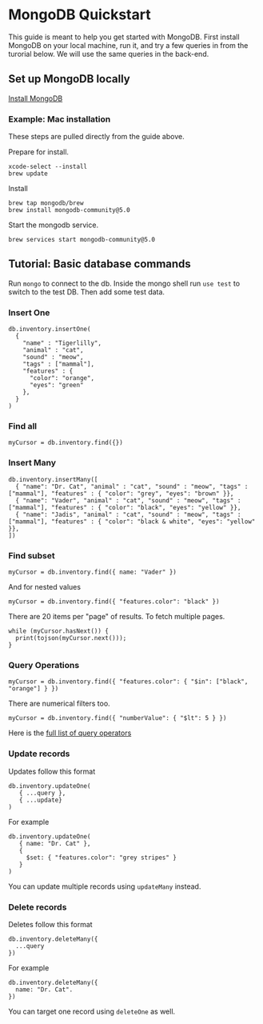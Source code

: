 # MongoDB Quickstart
This guide is meant to help you get started with MongoDB. First install MongoDB on your local machine, run it, and try a few queries in from the turorial below. We will use the same queries in the back-end.

## Set up MongoDB locally
[Install MongoDB](https://docs.mongodb.com/manual/administration/install-community/)

### Example: Mac installation
These steps are pulled directly from the guide above.

Prepare for install.
```
xcode-select --install
brew update
```
Install
```
brew tap mongodb/brew
brew install mongodb-community@5.0
```
Start the mongodb service.
```
brew services start mongodb-community@5.0
```

## Tutorial: Basic database commands
Run `mongo` to connect to the db. Inside the mongo shell run `use test` to switch to the test DB. Then add some test data.

### Insert One
```
db.inventory.insertOne(
  {
    "name" : "Tigerlilly",
    "animal" : "cat",
    "sound" : "meow",
    "tags" : ["mammal"],
    "features" : {
      "color": "orange",
      "eyes": "green"
    },
  }
)
```

### Find all
```
myCursor = db.inventory.find({})
```

### Insert Many
```
db.inventory.insertMany([
  { "name": "Dr. Cat", "animal" : "cat", "sound" : "meow", "tags" : ["mammal"], "features" : { "color": "grey", "eyes": "brown" }},
  { "name": "Vader", "animal" : "cat", "sound" : "meow", "tags" : ["mammal"], "features" : { "color": "black", "eyes": "yellow" }},
  { "name": "Jadis", "animal" : "cat", "sound" : "meow", "tags" : ["mammal"], "features" : { "color": "black & white", "eyes": "yellow" }},
])
```

### Find subset
```
myCursor = db.inventory.find({ name: "Vader" })
```
And for nested values
```
myCursor = db.inventory.find({ "features.color": "black" })
```

There are 20 items per "page" of results. To fetch multiple pages.
```
while (myCursor.hasNext()) {
  print(tojson(myCursor.next()));
}
```

### Query Operations
```
myCursor = db.inventory.find({ "features.color": { "$in": ["black", "orange"] } })
```

There are numerical filters too.
```
myCursor = db.inventory.find({ "numberValue": { "$lt": 5 } })
```

Here is the [full list of query operators](https://docs.mongodb.com/manual/reference/operator/query/)

### Update records
Updates follow this format
```
db.inventory.updateOne(
   { ...query },
   { ...update}
)
```

For example
```
db.inventory.updateOne(
   { name: "Dr. Cat" },
   {
     $set: { "features.color": "grey stripes" }
   }
)
```

You can update multiple records using `updateMany` instead.

### Delete records
Deletes follow this format
```
db.inventory.deleteMany({
  ...query
})
```
For example
```
db.inventory.deleteMany({
  name: "Dr. Cat".
})
```

You can target one record using `deleteOne` as well.
